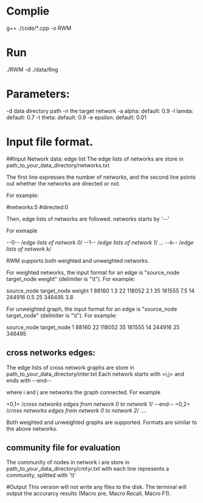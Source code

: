# Complie
  g++ ./code/*.cpp -o RWM


# Run
./RWM -d ./data/6ng


# Parameters:

  -d data directory path
  -n the target network
  -a alpha: default: 0.9
  -l lamda: default: 0.7
  -t theta: default: 0.9
  -e epsilon: default: 0.01


# Input file format.

 ##Input Network data: edge list
The edge lists of networks are store in path_to_your_data_directory/networks.txt

The first line expresses the number of networks, and the second line points out whether the networks are directed or not.

For example:

#networks:5
#directed:0


Then, edge lists of networks are followed. networks starts by '--'

For exmaple

--0--
/*edge lists of network 0*/
--1--
/*edge lists of network 1*/
...
--k--
/*edge lists of network k*/

RWM supports both weighted and unweighted networks.

For weighted networks, the input format for an edge is "source_node	target_node	weight" (delimiter is "\t"). For example:

source_node	target_node	weight
1	88160	1.3
22	118052	2.1
35	161555	7.5
14	244916	0.5
25	346495	3.8

For unweighted graph, the input format for an edge is "source_node	target_node" (delimiter is "\t"). For example:

source_node	target_node
1	88160
22	118052
35	161555
14	244916
25	346495

## cross networks edges:

The edge lists of cross network graphs are store in path_to_your_data_directory/inter.txt
Each network starts with 
=i,j=
and ends with 
--end--

where i and j are networks the graph connected.
For example

=0,1=
/*cross networks edges from  network 0 to network 1*/
--end--
=0,2=
/*cross networks edges from  network 0 to network 2*/
....

Both weighted and unweighted graphs are supported. Formats are similar to the above networks.


## community file for evaluation
The community of nodes in network $i$ are store in path_to_your_data_directory/cmty$i$.txt
with each line represents a community, splitted with '\t'


#Output
This version will not write any files to the disk. The terminal will output the accurarcy results (Macro pre, Macro Recall, Macro F1).
